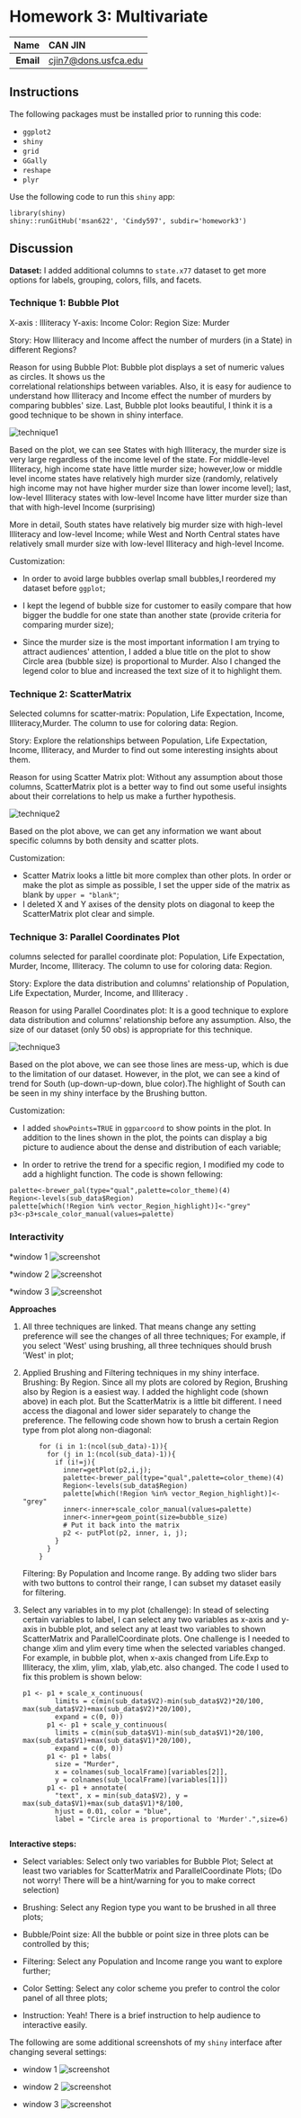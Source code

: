 Homework 3: Multivariate
==============================

| **Name**  | CAN JIN  |
|----------:|:-------------|
| **Email** | cjin7@dons.usfca.edu |

## Instructions ##


The following packages must be installed prior to running this code:

- `ggplot2`
- `shiny`
- `grid`
- `GGally`
- `reshape`
- `plyr`


Use the following code to run this `shiny` app:

```
library(shiny)
shiny::runGitHub('msan622', 'Cindy597', subdir='homework3')
```

## Discussion ##

**Dataset:** I added additional columns to `state.x77` dataset to get more options for labels,
grouping, colors, fills, and facets.


### Technique 1: Bubble Plot ###

X-axis : Illiteracy
Y-axis: Income
Color: Region
Size: Murder

Story: How Illiteracy and Income affect the number of murders (in a State) in different Regions?

Reason for using Bubble Plot: Bubble plot displays a set of numeric values as circles. It shows us the  
correlational relationships between variables. Also, it is easy for 
audience to understand how Illiteracy and Income effect the number of murders by comparing bubbles' size.
Last, Bubble plot looks beautiful, I think it is a good technique to be shown in shiny interface.

![technique1](technique1.png)

Based on the plot, we can see States with high Illiteracy, the murder size is very large regardless of
the income level of the state. For middle-level Illiteracy, high income state have little murder size;
however,low or middle level income states have relatively high murder size (randomly, relatively high income may 
not have higher murder size than lower income level); last, low-level Illiteracy states with low-level Income 
have litter murder size than that with high-level Income (surprising)

More in detail, South states have relatively big murder size with high-level Illiteracy and low-level Income;
while West and North Central states have relatively small murder size with low-level Illiteracy and high-level Income.


Customization:

* In order to avoid large bubbles overlap small bubbles,I reordered my dataset before `ggplot`;

* I kept the legend of bubble size for customer to easily compare that how bigger the buddle for one state
 than another state (provide criteria for comparing murder size);

* Since the murder size is the most important information I am trying to attract audiences' attention, 
I added a blue title on the plot to show Circle area (bubble size) is proportional to Murder. 
Also I changed the legend color to blue and increased the text size of it to highlight them.





### Technique 2: ScatterMatrix ###

Selected columns for scatter-matrix: Population, Life Expectation, Income, Illiteracy,Murder.
The column to use for coloring data: Region.

Story: Explore the relationships between Population, Life Expectation, Income, Illiteracy, and Murder to find out 
some interesting insights about them.

Reason for using Scatter Matrix plot: Without any assumption about those columns, ScatterMatrix plot is a better way 
to find out some useful insights about their correlations to help us make a further hypothesis.

![technique2](technique2.png)

Based on the plot above, we can get any information we want about specific columns by both density and scatter plots.

Customization: 

* Scatter Matrix looks a little bit more complex than other plots. In order or make the plot as simple as possible,
I set the upper side of the matrix as blank by `upper = "blank"`;
* I deleted X and Y axises of the density plots on diagonal to keep the ScatterMatrix plot clear and simple.




### Technique 3: Parallel Coordinates Plot ###


columns selected for parallel coordinate plot: Population, Life Expectation, Murder, Income, Illiteracy.
The column to use for coloring data: Region.

Story: Explore the data distribution and columns' relationship of Population, Life Expectation, Murder, Income, and Illiteracy . 

Reason for using Parallel Coordinates plot: It is a good technique to explore data distribution and columns' relationship
before any assumption. Also, the size of our dataset (only 50 obs) is appropriate for this technique.

![technique3](technique3.png)

Based on the plot above, we can see those lines are mess-up, which is due to the limitation of our dataset. However, in the plot, 
we can see a kind of trend for South (up-down-up-down, blue color).The highlight of South can be seen in my shiny interface by the 
Brushing button.

Customization: 

* I added `showPoints=TRUE` in `ggparcoord` to show points in the plot. In addition to the lines 
shown in the plot, the points can display a big picture to audience about the dense and distribution of each variable;
 
* In order to retrive the trend for a specific region, I modified my code to add a highlight function. The code is shown fellowing:
```
palette<-brewer_pal(type="qual",palette=color_theme)(4)
Region<-levels(sub_data$Region)
palette[which(!Region %in% vector_Region_highlight)]<-"grey"
p3<-p3+scale_color_manual(values=palette) 

```
        



### Interactivity ###


*window 1
![screenshot](screenshot1.png)


*window 2
![screenshot](screenshot2.png)

*window 3
![screenshot](screenshot3.png)


**Approaches**
1. All three techniques are linked. That means change any setting preference will see the changes of all three techniques; 
   For example, if you select 'West' using brushing, all three techniques should brush 'West' in plot;
   
2. Applied  Brushing and Filtering techniques in my shiny interface.
   Brushing: By Region. Since all my plots are colored by Region, Brushing also by Region is a easiest way. I added the highlight code 
   (shown above) in each plot. But the ScatterMatrix is a little bit different. I need access the diagonal and lower sider separately to 
   change the preference. The fellowing code shown how to brush a certain Region type from plot along non-diagonal:
    
    ```
        for (i in 1:(ncol(sub_data)-1)){
          for (j in 1:(ncol(sub_data)-1)){
            if (i!=j){
              inner=getPlot(p2,i,j);
              palette<-brewer_pal(type="qual",palette=color_theme)(4)
              Region<-levels(sub_data$Region)
              palette[which(!Region %in% vector_Region_highlight)]<-"grey"
              inner<-inner+scale_color_manual(values=palette) 
              inner<-inner+geom_point(size=bubble_size)
              # Put it back into the matrix
              p2 <- putPlot(p2, inner, i, j);
            }
          }
        }
    ```
    
   Filtering: By Population and Income range. By adding two slider bars with two buttons to control their range, I can subset my dataset
   easily for filtering.
 
 3. Select any variables in to my plot (challenge): In stead of selecting certain variables to label, 
    I can select any two variables as x-axis and y-axis in bubble plot, and select any at least two variables to shown 
    ScatterMatrix and ParallelCoordinate plots. One challenge is I needed to change xlim and ylim every time when 
    the selected variables changed. For example, in bubble plot, when x-axis changed from Life.Exp to Illiteracy, 
    the xlim, ylim, xlab, ylab,etc. also changed. The code I used to fix this problem is shown below:
    ```
    p1 <- p1 + scale_x_continuous(
            limits = c(min(sub_data$V2)-min(sub_data$V2)*20/100, max(sub_data$V2)+max(sub_data$V2)*20/100),
            expand = c(0, 0))  
          p1 <- p1 + scale_y_continuous(
            limits = c(min(sub_data$V1)-min(sub_data$V1)*20/100, max(sub_data$V1)+max(sub_data$V1)*20/100),
            expand = c(0, 0))  
          p1 <- p1 + labs(
            size = "Murder",
            x = colnames(sub_localFrame)[variables[2]],
            y = colnames(sub_localFrame)[variables[1]]) 
          p1 <- p1 + annotate(
            "text", x = min(sub_data$V2), y = max(sub_data$V1)+max(sub_data$V1)*8/100,
            hjust = 0.01, color = "blue",
            label = "Circle area is proportional to 'Murder'.",size=6)
            
    ```
    
   
 **Interactive steps:**  
  * Select variables: 
     Select only two variables for Bubble Plot;
     Select at least two variables for ScatterMatrix and ParallelCoordinate Plots;
     (Do not worry! There will be a hint/warning for you to make correct selection)
     
  * Brushing: Select any Region type you want to be brushed in all three plots;
  * Bubble/Point size: All the bubble or point size in three plots can be controlled by this;
  * Filtering: Select any Population and Income range you want to explore further;
  * Color Setting: Select any color scheme you prefer to control the color panel of all three plots;
  * Instruction: Yeah! There is a brief instruction to help audience to interactive easily.
  
The following are some additional screenshots of my `shiny` interface after changing several settings:

* window 1
 ![screenshot](screenshot4.png)
 
* window 2 
 ![screenshot](screenshot5.png)
 
* window 3
 ![screenshot](screenshot6.png)
